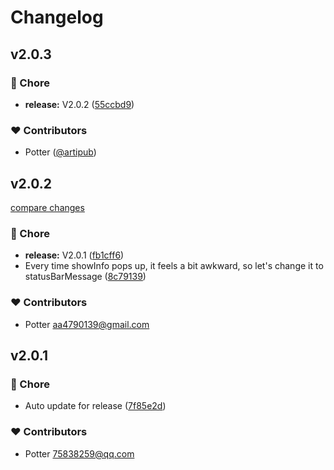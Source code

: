 # Changelog

## v2.0.3


### 🏡 Chore

- **release:** V2.0.2 ([55ccbd9](https://github.com/yxw007/vscode-google-translate/commit/55ccbd9))

### ❤️ Contributors

- Potter ([@artipub](http://github.com/artipub))

## v2.0.2

[compare changes](https://github.com/yxw007/vscode-google-translate/compare/v2.0.1...v2.0.2)

### 🏡 Chore

- **release:** V2.0.1 ([fb1cff6](https://github.com/yxw007/vscode-google-translate/commit/fb1cff6))
- Every time showInfo pops up, it feels a bit awkward, so let's change it to statusBarMessage ([8c79139](https://github.com/yxw007/vscode-google-translate/commit/8c79139))

### ❤️ Contributors

- Potter <aa4790139@gmail.com>

## v2.0.1

### 🏡 Chore

- Auto update for release ([7f85e2d](https://github.com/yxw007/vscode-google-translate/commit/7f85e2d))

### ❤️ Contributors

- Potter <75838259@qq.com>
